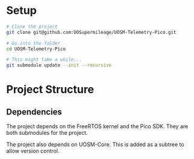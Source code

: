 # Setup
```bash
# Clone the project
git clone git@github.com:UOSupermileage/UOSM-Telemetry-Pico.git

# Go into the folder
cd UOSM-Telemetry-Pico

# This might take a while...
git submodule update --init --recursive 
```

# Project Structure
## Dependencies
The project depends on the FreeRTOS kernel and the Pico SDK. They are both submodules for the project.

The project also depends on UOSM-Core. This is added as a subtree to allow version control.
